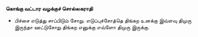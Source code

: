 **கொங்கு வட்டார வழக்குச் சொல்லகராதி**
- பிச்சை எடுத்து சாப்பிடும் சோறு. எடுப்புச்சோத்தெ திங்கற உனக்கு இவ்ளவு திமுரு இருந்தா ஊட்டுசோறு திங்கற எனுக்கு எவ்ளோ திமுரு இருக்கு.

